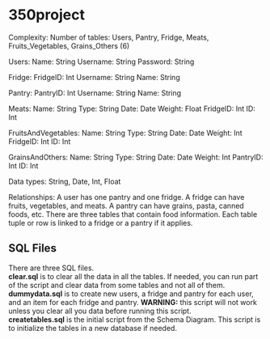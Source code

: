 # 350project

Complexity:
Number of tables: Users, Pantry, Fridge, Meats, Fruits_Vegetables, Grains_Others (6)

Users: 
  Name: String
  Username: String
  Password: String
  
Fridge:
  FridgeID: Int
  Username: String
  Name: String
  
Pantry:
  PantryID: Int
  Username: String
  Name: String
  
Meats:
  Name: String
  Type: String
  Date: Date
  Weight: Float
  FridgeID: Int
  ID: Int
  
FruitsAndVegetables:
  Name: String
  Type: String
  Date: Date
  Weight: Int
  FridgeID: Int
  ID: Int
  
GrainsAndOthers:
  Name: String
  Type: String
  Date: Date
  Weight: Int
  PantryID: Int
  ID: Int
  
Data types: String, Date, Int, Float

Relationships: A user has one pantry and one fridge. A fridge can have fruits, vegetables, and meats. A pantry can have grains, pasta, canned foods, etc. 
There are three tables that contain food information. Each table tuple or row is linked to a fridge or a pantry if it applies.

## SQL Files
There are three SQL files.<br/>
**clear.sql** is to clear all the data in all the tables. If needed, you can run part of the script and clear data from some tables and not all of them.<br/>
**dummydata.sql** is to create new users, a fridge and pantry for each user, and an item for each fridge and pantry. **WARNING:** this script will not work unless you clear all you data before running this script. <br/>
**createtables.sql** is the initial script from the Schema Diagram. This script is to initialize the tables in a new database if needed.<br/>

